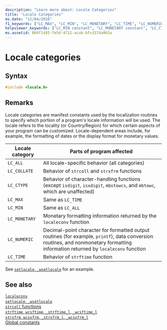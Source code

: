 ```yaml
---
description: "Learn more about: Locale Categories"
title: "Locale Categories"
ms.date: "11/04/2016"
f1_keywords: ["LC_MAX", "LC_MIN", "LC_MONETARY", "LC_TIME", "LC_NUMERIC", "LC_COLLATE", "LC_CTYPE", "LC_ALL"]
helpviewer_keywords: ["LC_MIN constant", "LC_MONETARY constant", "LC_CTYPE constant", "locale constants", "LC_MAX constant", "LC_ALL constant", "LC_TIME constant", "LC_NUMERIC constant", "LC_COLLATE constant"]
ms.assetid: 868f1493-fe5d-4722-acab-bfcd374a063a
---
```

# Locale categories

## Syntax

```C
#include <locale.h>
```

## Remarks

Locale categories are manifest constants used by the localization routines to specify which portion of a program's locale information will be used. The locale refers to the locality (or Country/Region) for which certain aspects of your program can be customized. Locale-dependent areas include, for example, the formatting of dates or the display format for monetary values.

| Locale category | Parts of program affected |
|---|---|
| `LC_ALL` | All locale-specific behavior (all categories) |
| `LC_COLLATE` | Behavior of `strcoll` and `strxfrm` functions |
| `LC_CTYPE` | Behavior of character-handling functions (except `isdigit`, `isxdigit`, `mbstowcs`, and `mbtowc`, which are unaffected) |
| `LC_MAX` | Same as `LC_TIME` |
| `LC_MIN` | Same as `LC_ALL` |
| `LC_MONETARY` | Monetary formatting information returned by the `localeconv` function |
| `LC_NUMERIC` | Decimal-point character for formatted output routines (for example, `printf`), data conversion routines, and nonmonetary formatting information returned by `localeconv` function |
| `LC_TIME` | Behavior of `strftime` function |

See [`setlocale`, `_wsetlocale`](./reference/setlocale-wsetlocale.md) for an example.

## See also

[`localeconv`](./reference/localeconv.md)\
[`setlocale`, `_wsetlocale`](./reference/setlocale-wsetlocale.md)\
[`strcoll` functions](./strcoll-functions.md)\
[`strftime`, `wcsftime`, `_strftime_l`, `_wcsftime_l`](./reference/strftime-wcsftime-strftime-l-wcsftime-l.md)\
[`strxfrm`, `wcsxfrm`, `_strxfrm_l`, `_wcsxfrm_l`](./reference/strxfrm-wcsxfrm-strxfrm-l-wcsxfrm-l.md)\
[Global constants](./global-constants.md)
